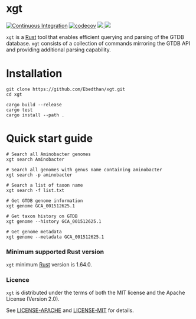 # xgt
[![Continuous Integration](https://github.com/Ebedthan/xgt/actions/workflows/ci.yml/badge.svg)](https://github.com/Ebedthan/xgt/actions/workflows/ci.yml)
[![codecov](https://codecov.io/gh/Ebedthan/xgt/branch/main/graph/badge.svg?token=OFAOB6K5KB)](https://codecov.io/gh/Ebedthan/xgt)
<a href="https://github.com/Ebedthan/xgt/blob/main/LICENSE-MIT">
    <img src="https://img.shields.io/badge/license-MIT-blue?style=flat">
</a>
<a href="https://github.com/Ebedthan/xgt/blob/main/LICENSE-APACHE">
    <img src="https://img.shields.io/badge/license-APACHE-blue?style=flat">
</a>

`xgt` is a [Rust](https://www.rust-lang.org/) tool that enables efficient querying and parsing of the GTDB database. `xgt` consists of a collection of commands mirroring the GTDB API and providing additional parsing capability.

# Installation

```
git clone https://github.com/Ebedthan/xgt.git
cd xgt

cargo build --release
cargo test
cargo install --path .
```

# Quick start guide
```
# Search all Aminobacter genomes
xgt search Aminobacter

# Search all genomes with genus name containing aminobacter
xgt search -p aminobacter

# Search a list of taxon name
xgt search -f list.txt

# Get GTDB genome information
xgt genome GCA_001512625.1

# Get taxon history on GTDB
xgt genome --history GCA_001512625.1

# Get genome metadata
xgt genome --metadata GCA_001512625.1
```

### Minimum supported Rust version
`xgt` minimum [Rust](https://www.rust-lang.org/) version is 1.64.0.


### Licence
`xgt` is distributed under the terms of both the MIT license and the Apache License (Version 2.0).

See [LICENSE-APACHE](https://github.com/Ebedthan/xgt/blob/main/LICENSE-APACHE) and [LICENSE-MIT](https://github.com/Ebedthan/xgt/blob/main/LICENSE-MIT) for details.